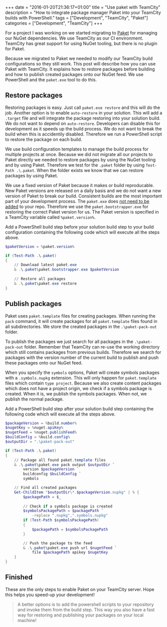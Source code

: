 +++
date = "2016-01-20T21:36:17+01:00"
title = "Use paket with TeamCity"
description = "How to integrate package manager Paket into your TeamCity builds with PowerShell."
tags = ["Development", "TeamCity", "Paket"]
categories = ["Development", "TeamCity"]
+++

For a project I was working on we started migrating to [Paket](https://fsprojects.github.io/Paket/) for managing our NuGet dependencies. We use TeamCity as our CI environment. TeamCity has great support for using NuGet tooling, but there is no plugin for Paket.

Because we migrated to Paket we needed to modify our TeamCity build configurations so they still work. This post will describe how you can use Paket with TeamCity. It explains how to restore packages before building and how to publish created packages onto our NuGet feed. We use PowerShell and the `paket.exe` tool to do this.
<!--more-->

## Restore packages

Restoring packages is easy. Just call `paket.exe restore` and this will do the job. Another option is to enable `auto-restore` in your solution. This will add a `.target` file and will integrate the package restoring into your solution build. We do not want to depend on `auto-restore`. Developers can disable this for development as it speeds up the build process. We do not want to break the build when this is accidentily  disabled. Therefore we run a PowerShell script to restore the package on each build.

We use build configuration templates to manage the build process for multiple projects at once. Because we did not migrate all our projects to Paket directly we needed to restore packages by using the NuGet tooling and by using Paket. Therefore we test for the `.paket` folder by using `Test-Path .\.paket`. When the folder exists we know that we can restore packages by using Paket. 

We use a fixed version of Paket because it makes or build reproducable. New Paket versions are released on a daily basis and we do not want a new version of Paket to break our build. Consistent builds are the most important part of your development process. The `paket.exe` does [not need to be added](https://fsprojects.github.io/Paket/getting-started.html#Downloading-Paket-and-it-s-BootStrapper) to your repo. Therefore we use the `paket.bootstrapper.exe` for restoring the correct Paket version for us. The Paket version is specified in a TeamCity variable called `%paket.version%`. 

Add a PowerShell build step before your solution build step to your build configuration containing the following code which will execute all the steps above.

``` powershell
$paketVersion = %paket.version%

if (Test-Path .\.paket)
{
    // Download latest paket.exe
    & .\.paket\paket.bootstrapper.exe $paketVersion
    
    // Restore all packages
    & .\.paket\paket.exe restore
}
```

## Publish packages

Paket uses `paket.template` files for creating packages. When running the `pack` command, it will create packages for all `paket.template` files found in all subdirectories. We store the created packages in the `.\paket-pack-out` folder.

To publish the packages we just search for all packages in the `.\paket-pack-out` folder. Remember that TeamCity can re-use the working directory which still contains packages from previous builds. Therefore we search for packages with the version number of the current build to publish and push these packages onto our NuGet feed.

When you specify the `symbols` options, Paket will create symbols packages with a `.symbols.nupkg` extension. This will only happen for `paket.template` files which contain `type project`. Because we also create content packages which does not have a project origin, we check if a symbols package is created. When it is, we publish the symbols packages. When not, we publish the normal package.

Add a PowerShell build step after your solution build step containing the following code which will execute all the steps above.

``` powershell
$packageVersion = %build.number%
$nugetKey = %nuget.apiKey%
$nugetFeed = %nuget.publishFeed%
$buildConfig = %build.config%
$outputDir = ".\paket-pack-out"

if (Test-Path .\.paket)
{
    // Package all found paket.template files
    & .\.paket\paket.exe pack output $outputDir `
        version $packageVersion `
        buildconfig $buildConfig `
        symbols

    // Find all created packages
    Get-ChildItem "$outputDir\*.$packageVersion.nupkg" | % {
        $packagePath = $_
        
        // Check if a symbols package is created
        $symbolsPackagePath = $packagePath `
            -replace ".nupkg",".symbols.nupkg"
        if (Test-Path $symbolsPackagePath)
        {
            $packagePath = $symbolsPackagePath
        }

        // Push the package to the feed
        & .\.paket\paket.exe push url $nugetFeed `
            file $packagePath apikey $nugetKey 
    }
}
```

## Finished

These are the only steps to enable Paket on your TeamCity server. Hope this helps you speed-up your development!

> A better options is to add the powershell scripts to your repository and invoke them from the build step. This way you also have a fast way for restoring and publishing your packages on your local machine!